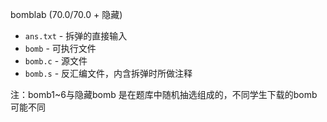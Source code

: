 bomblab (70.0/70.0 + 隐藏)

* `ans.txt` - 拆弹的直接输入
* `bomb` - 可执行文件
* `bomb.c` - 源文件
* `bomb.s` - 反汇编文件，内含拆弹时所做注释

注：bomb1~6与隐藏bomb 是在题库中随机抽选组成的，不同学生下载的bomb可能不同
